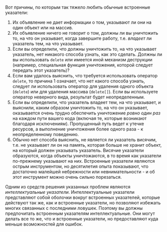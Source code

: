 Вот причины, по которым так тяжело любить обычные встроенные указатели:
1. Их объявление не дает информации о том, указывают ли они на один объект или на массив.
2. Их объявление ничего не говорит о том, должны ли вы уничтожить то, на что он указывает, когда завершите работу, т.е. *владеет* ли указатель тем, на что указывает.
3. Если вы определили, что должны уничтожить то, на что указывает указатель, нет никакого способа узнать, как это сделать. Должны ли вы использовать `delete` или имеется иной механизм деструкции (например, специальная функция уничтожения, которой следует передать этот указатель)?
4. Если вам удалось выяснить, что требуется использовать оператор `delete`, то причина 1 означает, что нет какого способа узнать, следует ли использовать оператор для удаления одного объекта (`delete`) или для удаления массива (`delete[]`). Если вы используете оператор неверного вида, результат будет неопределенным.
5. Если вы определили, что указатель владеет тем, на что указывает, и выяснили, каким образом уничтожить то, на что он указывает, оказывается очень трудно обеспечить уничтожение *ровно один раз* на каждом пути вашего кода (включая те, которые возникают благодаря исключениям). Пропущенный путь ведет к утечке ресурсов, а выполнение уничтожения более одного раза - к неопределенному поведению.
6. Обычно нет способа выяснить, не является ли указатель висячим, т.е. не указывает ли он на память, которая больше не хранит объект, на который должен указывать указатель. Висячие указатели образуются, когда объекты уничтожаются, в то время как указатели по-прежнему указывают на них.
Встроенные указатели являются острым инструментом, но десятилетия опыта показывают, что достаточно малейшей небрежности или невнимательности - и об этот инструмент можно очень сильно порезаться.

Одним из средств решения указанных проблем являются *интеллектуальные указатели*. Интеллектуальные указатели представляют собой оболочки вокруг встроенных указателей, которые действуют так же, как и встроенные указатели, но позволяют избежать многих связанных с последними ловушек. Поэтому вы должны предпочитать встроенным указателям интеллектуальные. Они могут делать все то же, что и встроенные указатели, но предоставляют куда меньше возможностей для ошибок.